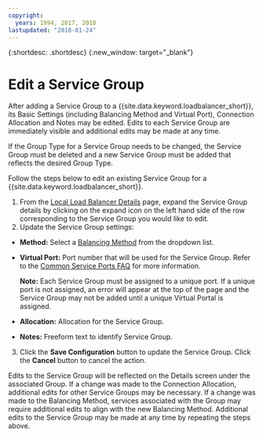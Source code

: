 ```yaml
---
copyright:
  years: 1994, 2017, 2018
lastupdated: "2018-01-24"
---
```


{:shortdesc: .shortdesc}
{:new_window: target="_blank"}

# Edit a Service Group

After adding a Service Group to a {{site.data.keyword.loadbalancer_short}}, its Basic Settings (including Balancing Method and Virtual Port), Connection Allocation and Notes may be edited. Edits to each Service Group are immediately visible and additional edits may be made at any time. 

If the Group Type for a Service Group needs to be changed, the Service Group must be deleted and a new Service Group must be added that reflects the desired Group Type. 

Follow the steps below to edit an existing Service Group for a {{site.data.keyword.loadbalancer_short}}.

1. From the [Local Load Balancer Details](view-all-load-balancers.html) page, expand the Service Group details by clicking on the expand icon on the left hand side of the row corresponding to the Service Group you would like to edit.
2. Update the Service Group settings:
  - **Method:** Select a [Balancing Method](load_balancing_methods.html) from the dropdown list.
  - **Virtual Port:** Port number that will be used for the Service Group. Refer to the [Common Service Ports FAQ](load-balancing-faqs-2.html#what-services-can-be-load-balanced-) for more information. 

  	**Note:** Each Service Group must be assigned to a unique port. If a unique port is not assigned, an error will appear at the top of the page and the Service Group may not be added until a unique Virtual Portal is assigned.
  - **Allocation:**  Allocation for the Service Group.
  - **Notes:** Freeform text to identify Service Group.
3. Click the **Save Configuration** button to update the Service Group. Click the **Cancel** button to cancel the action.

Edits to the Service Group will be reflected on the Details screen under the associated Group. If a change was made to the Connection Allocation, additional edits for other Service Groups may be necessary. If a change was made to the Balancing Method, services associated with the Group may require additional edits to align with the new Balancing Method. Additional edits to the Service Group may be made at any time by repeating the steps above.
